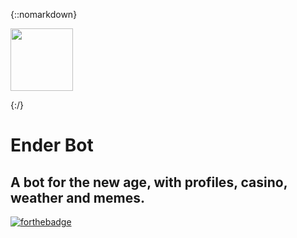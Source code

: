 {::nomarkdown}

<img src="https://bot.ender.site/img/enderbot.png" width="100">

{:/}
# Ender Bot
## A bot for the new age, with profiles, casino, weather and memes. 
[![forthebadge](https://forthebadge.com/images/badges/made-with-javascript.svg)](https://forthebadge.com)
